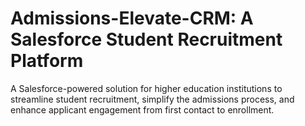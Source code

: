 # Admissions-Elevate-CRM: A Salesforce Student Recruitment Platform
A Salesforce-powered solution for higher education institutions to streamline student recruitment, simplify the admissions process, and enhance applicant engagement from first contact to enrollment.
